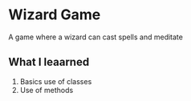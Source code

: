# Wizard Game
A game where a wizard can cast spells and meditate

## What I leaarned
1. Basics use of classes
2. Use of methods